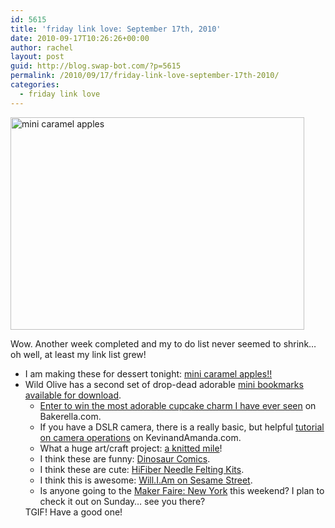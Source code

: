 ```yaml
---
id: 5615
title: 'friday link love: September 17th, 2010'
date: 2010-09-17T10:26:26+00:00
author: rachel
layout: post
guid: http://blog.swap-bot.com/?p=5615
permalink: /2010/09/17/friday-link-love-september-17th-2010/
categories:
  - friday link love
---
```

[<img src="http://blog.swap-bot.com/wp-content/uploads/2010/09/minicaramelapples1.jpg" alt="mini caramel apples" title="minicaramelapples" width="470" height="340" class="aligncenter size-full wp-image-5618" srcset="http://blog.swap-bot.com/wp-content/uploads/2010/09/minicaramelapples1-300x217.jpg 300w, http://blog.swap-bot.com/wp-content/uploads/2010/09/minicaramelapples1.jpg 470w" sizes="(max-width: 470px) 100vw, 470px" />](http://christyrobbins.blogspot.com/2010/09/apple-mini-caramel-apples.html)

Wow. Another week completed and my to do list never seemed to shrink&#8230; oh well, at least my link list grew! 

  * I am making these for dessert tonight: [mini caramel apples!!](http://christyrobbins.blogspot.com/2010/09/apple-mini-caramel-apples.html)
  * Wild Olive has a second set of drop-dead adorable [mini bookmarks available for download](http://wildolive.blogspot.com/2010/09/more-ways-to-keep-your-spot.html). 
      * [Enter to win the most adorable cupcake charm I have ever seen](http://www.bakerella.com/charming/) on Bakerella.com.
      * If you have a DSLR camera, there is a really basic, but helpful [tutorial on camera operations](http://www.kevinandamanda.com/whatsnew/tutorials/photography-tutorial-a-quick-guide-to-understanding-your-digital-slr-camera.html) on KevinandAmanda.com.
      * What a huge art/craft project: [a knitted mile](http://blog.craftzine.com/archive/2010/09/the_knitted_mile.html)!
      * I think these are funny: [Dinosaur Comics](http://www.qwantz.com/index.php).
      * I think these are cute: [HiFiber Needle Felting Kits](http://www.etsy.com/shop/hifiberkits).
      * I think this is awesome: [Will.I.Am on Sesame Street](http://www.youtube.com/watch?v=cyVzjoj96vs&feature=player_embedded).
      * Is anyone going to the [Maker Faire: New York](http://makerfaire.com/newyork/2010/) this weekend? I plan to check it out on Sunday&#8230; see you there?</ul> 
    TGIF! Have a good one!